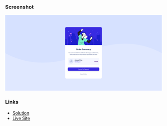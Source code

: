 ### Screenshot

![Actual Screenshot of Implementation](./design/desktop-actual.png)

### Links

- [Solution](https://github.com/ronniemacapobre/frontend-playground/tree/master/order-summary-component-main)
- [Live Site](https://ronniemacapobre.github.io/frontend-playground/order-summary-component-main/index.html)
